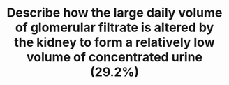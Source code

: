 ---
title: "Describe how the large daily volume of glomerular filtrate is altered by the kidney to form a relatively low volume of concentrated urine (29.2%)"
entityType: SAQ
exam: PEX
college: ANZCA
year: 2017
sitting: A
question: 13
passRate: 29
EC_expectedDomains:
- "Key understanding points were: 1. Salt and water resorption must be separated for urinary concentration to occur 2. A hyperosmotic medullary interstitium is set up to allow ADH to titrate water resorption"
- "Key content points were: 1. A (very) brief overview of renal water handling 2. Establishment of a hyperosmotic medullary interstitium (loop of Henle, vasa recta and urea) 3. The action of ADH"
- "The role of ADH was generally well described, even in the poorer answers."
EC_errorsCommon:
- "It is worth noting that water handling in the proximal convoluted tubule is isosmotic and does not contribute to urinary concentration. It is thus of limited relevance to this question."
- "The countercurrent mechanism in the loop of Henle was variably described. Diagrams were frequently incorrect or confusing."
- "The role of the vasa recta was better explained."
- "Urea was frequently mentioned, but its role was rarely expanded upon."
- "Many candidates focused on points of limited or no relevance, eg regulation of renal blood flow, formation of glomerular filtrate (assumed in the question), resorption in the proximal convoluted tubule, tubuloglomerular feedback, glomerulotubular balance, total body water balance, blood volume regulation, solute resorption (including sodium, glucose and acid), role of ANP/angiotensin/aldosterone."
---